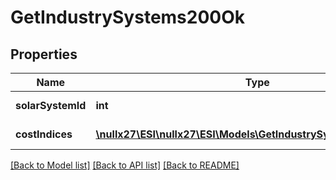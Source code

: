 # GetIndustrySystems200Ok

## Properties
Name | Type | Description | Notes
------------ | ------------- | ------------- | -------------
**solarSystemId** | **int** | solar_system_id integer | 
**costIndices** | [**\nullx27\ESI\nullx27\ESI\Models\GetIndustrySystemsCostIndice[]**](GetIndustrySystemsCostIndice.md) | cost_indices array | 

[[Back to Model list]](../README.md#documentation-for-models) [[Back to API list]](../README.md#documentation-for-api-endpoints) [[Back to README]](../README.md)


